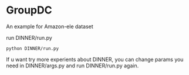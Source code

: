 # GroupDC
An example for Amazon-ele dataset

run DINNER/run.py

    python DINNER/run.py
If u want try more experients about DINNER, you can change params you need in DINNER/args.py and run DINNER/run.py again.
